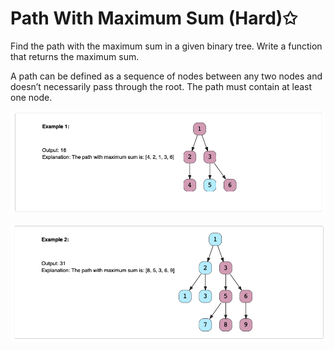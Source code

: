 # Path With Maximum Sum (Hard)✩

Find the path with the maximum sum in a given binary tree. 
Write a function that returns the maximum sum.

A path can be defined as a sequence of nodes between any two nodes 
and doesn’t necessarily pass through the root. The path must contain at least one node.

![Binary Tree Path Sum Example 1](./../../../../assets/path_with_max_sum_1.png)

![Binary Tree Path Sum Example 2](./../../../../assets/path_with_max_sum_2.png)

